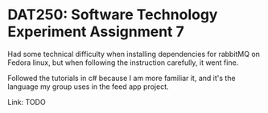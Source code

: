 # DAT250: Software Technology Experiment Assignment 7

Had some technical difficulty when installing dependencies for rabbitMQ on Fedora linux, but when following the instruction carefully, it went fine.

Followed the tutorials in c# because I am more familiar it, and it's the language my group uses in the feed app project.

Link: TODO
